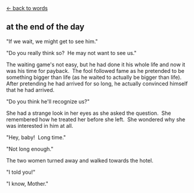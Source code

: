 <div class="goback">
<a href="/words/">&larr; back to words</a>
</div>
<!-- <a href="/words"><img SRC="/images/endofday.jpg" height=92 width=460></a> -->
<h2>at the end of the day</h2>
<p>
"If we wait, we might get to see him."
<p>"Do you really think so?&nbsp; He may not want to see us."
<p>The waiting game's not easy, but he had done it his whole life and now it was his time for payback.&nbsp; The fool followed fame as he pretended to be something bigger than life (as he waited to actually be bigger than life).&nbsp; After pretending he had arrived for so long, he actually convinced himself that he had arrived.
<p>"Do you think he'll recognize us?"
<p>She had a strange look in her eyes as she asked the question.&nbsp; She remembered how he treated her before she left.&nbsp; She wondered why she was interested in him at all.
<p>"Hey, baby!&nbsp; Long time."
<p>"Not long enough."
<p>The two women turned away and walked towards the hotel.
<p>"I told you!"
<p>"I know, Mother."<br>&nbsp;
	